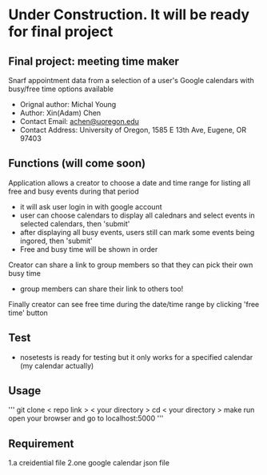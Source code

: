 # Under Construction. It will be ready for final project

## Final project: meeting time maker

Snarf appointment data from a selection of a user's Google calendars with busy/free time options available

- Orignal author: Michal Young
- Author: Xin(Adam) Chen
- Contact Email: achen@uoregon.edu
- Contact Address: University of Oregon, 1585 E 13th Ave, Eugene, OR 97403

## Functions (will come soon)

Application allows a creator to choose a date and time range for listing all free and busy events during that period

- it will ask user login in with google account
- user can choose calendars to display all calednars and select events in selected calendars, then 'submit'
- after displaying all busy events, users still can mark some events being ingored, then 'submit'
- Free and busy time will be shown in order

Creator can share a link to group members so that they can pick their own busy time

- group members can share their link to others too!

Finally creator can see free time during the date/time range by clicking 'free time' button

## Test

- nosetests is ready for testing but it only works for a specified calendar (my calendar actually)

## Usage

'''
git clone < repo link > < your directory >
cd < your directory >
make run
open your browser and go to localhost:5000
'''

## Requirement

1.a creidential file
2.one google calendar json file